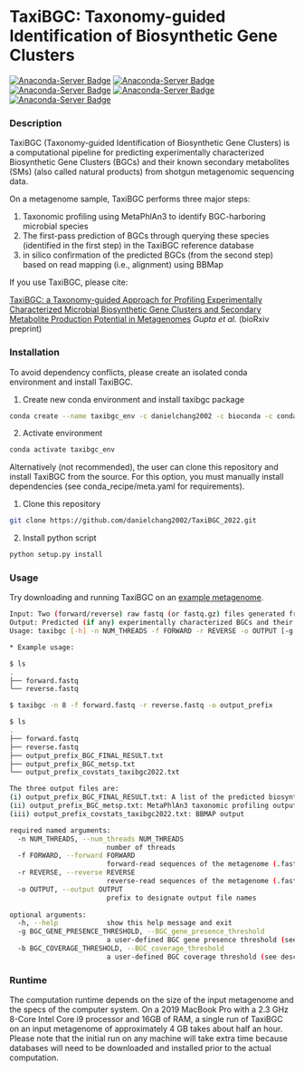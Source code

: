# TaxiBGC: Taxonomy-guided Identification of Biosynthetic Gene Clusters

[![Anaconda-Server Badge](https://anaconda.org/danielchang2002/taxibgc/badges/version.svg)](https://anaconda.org/danielchang2002/taxibgc)
[![Anaconda-Server Badge](https://anaconda.org/danielchang2002/taxibgc/badges/platforms.svg)](https://anaconda.org/danielchang2002/taxibgc)
[![Anaconda-Server Badge](https://anaconda.org/danielchang2002/taxibgc/badges/license.svg)](https://anaconda.org/danielchang2002/taxibgc)
[![Anaconda-Server Badge](https://anaconda.org/danielchang2002/taxibgc/badges/downloads.svg)](https://anaconda.org/danielchang2002/taxibgc)
[![Anaconda-Server Badge](https://anaconda.org/danielchang2002/taxibgc/badges/installer/conda.svg)](https://conda.anaconda.org/danielchang2002/taxibgc)

### Description
TaxiBGC (Taxonomy-guided Identification of Biosynthetic Gene Clusters) is a computational pipeline for predicting experimentally characterized Biosynthetic Gene Clusters (BGCs) and their known secondary metabolites (SMs) (also called natural products) from shotgun metagenomic sequencing data. 

On a metagenome sample, TaxiBGC performs three major steps:
1. Taxonomic profiling using MetaPhlAn3 to identify BGC-harboring microbial species
2. The first-pass prediction of BGCs through querying these species (identified in the first step) in the TaxiBGC reference database 
3. in silico confirmation of the predicted BGCs (from the second step) based on read mapping (i.e., alignment) using BBMap

If you use TaxiBGC, please cite:

[TaxiBGC: a Taxonomy-guided Approach for Profiling Experimentally Characterized Microbial Biosynthetic Gene Clusters and Secondary Metabolite Production Potential in Metagenomes](https://doi.org/10.1101/2021.07.30.454505)
*Gupta et al.* (bioRxiv preprint)

### Installation
To avoid dependency conflicts, please create an isolated conda environment and install TaxiBGC.

1. Create new conda environment and install taxibgc package
```bash
conda create --name taxibgc_env -c danielchang2002 -c bioconda -c conda-forge taxibgc
```

2. Activate environment
```bash
conda activate taxibgc_env
```

Alternatively (not recommended), the user can clone this repository and install TaxiBGC from the source. For this option, you must manually install dependencies (see conda_recipe/meta.yaml for requirements).

1. Clone this repository
```bash
git clone https://github.com/danielchang2002/TaxiBGC_2022.git
```

2. Install python script
```bash
python setup.py install
```

### Usage

Try downloading and running TaxiBGC on an [example metagenome](https://github.com/danielchang2002/TaxiBGC_2022/tree/main/example).

```bash
Input: Two (forward/reverse) raw fastq (or fastq.gz) files generated from paired-end metagenome reads
Output: Predicted (if any) experimentally characterized BGCs and their known SMs
Usage: taxibgc [-h] -n NUM_THREADS -f FORWARD -r REVERSE -o OUTPUT [-g BGC_GENE_PRESENCE_THRESHOLD] [-b BGC_COVERAGE_THRESHOLD]

* Example usage:

$ ls
.
├── forward.fastq
└── reverse.fastq

$ taxibgc -n 8 -f forward.fastq -r reverse.fastq -o output_prefix

$ ls
.
├── forward.fastq
├── reverse.fastq
├── output_prefix_BGC_FINAL_RESULT.txt
├── output_prefix_BGC_metsp.txt
└── output_prefix_covstats_taxibgc2022.txt

The three output files are: 
(i) output_prefix_BGC_FINAL_RESULT.txt: A list of the predicted biosynthetic gene clusters
(ii) output_prefix_BGC_metsp.txt: MetaPhlAn3 taxonomic profiling output
(iii) output_prefix_covstats_taxibgc2022.txt: BBMAP output

required named arguments:
  -n NUM_THREADS, --num_threads NUM_THREADS
                        number of threads
  -f FORWARD, --forward FORWARD
                        forward-read sequences of the metagenome (.fastq)
  -r REVERSE, --reverse REVERSE
                        reverse-read sequences of the metagenome (.fastq)
  -o OUTPUT, --output OUTPUT
                        prefix to designate output file names
                        
optional arguments:
  -h, --help            show this help message and exit
  -g BGC_GENE_PRESENCE_THRESHOLD, --BGC_gene_presence_threshold 
                        a user-defined BGC gene presence threshold (see description in the TaxiBGC manuscript)
  -b BGC_COVERAGE_THRESHOLD, --BGC_coverage_threshold 
                        a user-defined BGC coverage threshold (see description in the TaxiBGC manuscript)
```

### Runtime
The computation runtime depends on the size of the input metagenome and the specs of the computer system. On a 2019 MacBook Pro with a 2.3 GHz 8-Core Intel Core i9 processor and 16GB of RAM, a single run of TaxiBGC on an input metagenome of approximately 4 GB takes about half an hour. Please note that the initial run on any machine will take extra time because databases will need to be downloaded and installed prior to the actual computation.

